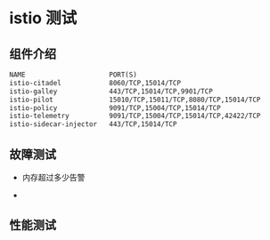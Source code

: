 # istio 测试

## 组件介绍

```txt
NAME                     PORT(S)
istio-citadel            8060/TCP,15014/TCP
istio-galley             443/TCP,15014/TCP,9901/TCP
istio-pilot              15010/TCP,15011/TCP,8080/TCP,15014/TCP
istio-policy             9091/TCP,15004/TCP,15014/TCP
istio-telemetry          9091/TCP,15004/TCP,15014/TCP,42422/TCP
istio-sidecar-injector   443/TCP,15014/TCP
```

## 故障测试

- 内存超过多少告警
  
- 

## 性能测试
